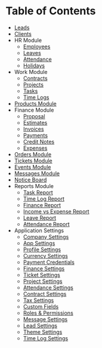 # Table of Contents

- [Leads](./modules/Leads.md)
- [Clients](./modules/Clients.md)
- HR Module
    - [Employees](./modules/Employees.md)
    - [Leaves](./modules/Leaves.md)
    - [Attendance](./modules/Attendance.md)
    - [Holidays](./modules/Holidays.md)
- Work Module
    - [Contracts](./modules/Contracts.md)
    - [Projects](./modules/Projects.md)
    - [Tasks](./modules/Tasks.md)
    - [Time Logs](./modules/Time%20Logs.md)
- [Products Module](./modules/Products.md)
- Finance Module
    - [Proposal](./modules/Proposal.md)
    - [Estimates](./modules/Estimates.md)
    - [Invoices](./modules/Invoices.md)
    - [Payments](./modules/Payments.md)
    - [Credit Notes](./modules/Credit%20Notes.md)
    - [Expenses](./modules/Expenses.md)
- [Orders Module](./modules/Orders.md)
- [Tickets Module](./modules/Tickets.md)
- [Events Module](./modules/Events.md)
- [Messages Module](./modules/Messages.md)
- [Notice Board](./modules/Notice_Board.md)
- Reports Module
    - [Task Report](./modules/Task%20Report.md)
    - [Time Log Report](./modules/Time%20Log%20Report.md)
    - [Finance Report](./modules/Finance%20Report.md)
    - [Income vs Expense Report](./modules/Income%20vs%20Expense%20Report.md)
    - [Leave Report](./modules/Leave%20Report.md)
    - [Attendance Report](./modules/Attendance%20Report.md)
- Application Settings
    - [Company Settings](./modules/Company%20Settings.md)
    - [App Settings](./modules/App%20Settings.md)
    - [Profile Settings](./modules/Profile%20Settings.md)
    - [Currency Settings](./modules/Currency%20Settings.md)
    - [Payment Credentials](./modules/Payment%20Credentials.md)
    - [Finance Settings](./modules/Finance%20Settings.md)
    - [Ticket Settings](./modules/Ticket%20Settings.md)
    - [Project Settings](./modules/Project%20Settings.md)
    - [Attendance Settings](./modules/Attendance%20Settings.md)
    - [Contract Settings](./modules/Contract%20Settings.md)
    - [Tax Settings](./modules/Tax%20Settings.md)
    - [Custom Fields](./modules/Custom%20Fields.md)
    - [Roles & Permissions](./modules/Roles%20&%20Permissions.md)
    - [Message Settings](./modules/Message%20Settings.md)
    - [Lead Settings](./modules/Lead%20Settings.md)
    - [Theme Settings](./modules/Theme%20Settings.md)
    - [Time Log Settings](./modules/Time%20Log%20Settings.md)
